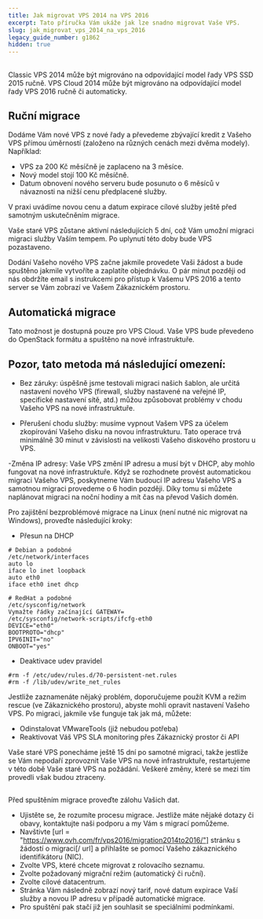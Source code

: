 ```yaml
---
title: Jak migrovat VPS 2014 na VPS 2016
excerpt: Tato příručka Vám ukáže jak lze snadno migrovat Vaše VPS.
slug: jak_migrovat_vps_2014_na_vps_2016
legacy_guide_number: g1862
hidden: true
---
```



## 
Classic VPS 2014 může být migrováno na odpovídající model řady VPS SSD 2015 ručně.
VPS Cloud 2014 může být migrováno na odpovídající model řady VPS 2016 ručně či automaticky.


## Ruční migrace
Dodáme Vám nové VPS z nové řady a převedeme zbývající kredit z Vašeho VPS přímou úměrností (založeno na různých cenách mezi dvěma modely). Například:

- VPS za 200 Kč měsíčně je zaplaceno na 3 měsíce.
- Nový model stojí 100 Kč měsíčně.
- Datum obnovení nového serveru bude posunuto o 6 měsíců v návaznosti na nižší cenu předplacené služby.

V praxi uvádíme novou cenu a datum expirace cílové služby ještě před samotným uskutečněním migrace.

Vaše staré VPS zůstane aktivní následujících 5 dní, což Vám umožní migraci migraci služby Vaším tempem. Po uplynutí této doby bude VPS pozastaveno.

Dodání Vašeho nového VPS začne jakmile provedete Vaši žádost a bude spuštěno jakmile vytvoříte a zaplatíte objednávku. O pár minut později od nás obdržíte email s instrukcemi pro přístup k Vašemu VPS 2016 a tento server se Vám zobrazí ve Vašem Zákaznickém prostoru.


## Automatická migrace
Tato možnost je dostupná pouze pro VPS Cloud. Vaše VPS bude převedeno do OpenStack formátu a spuštěno na nové infrastruktuře.

## Pozor, tato metoda má následující omezení:

- Bez záruky: úspěšně jsme testovali migraci našich šablon, ale určitá nastavení nového VPS (firewall, služby nastavené na veřejné IP, specifické nastavení sítě, atd.) můžou způsobovat problémy v chodu Vašeho VPS na nové infrastruktuře.

- Přerušení chodu služby: musíme vypnout Vašem VPS za účelem zkopírování Vašeho disku na novou infrastrukturu. Tato  operace trvá minimálně 30 minut v závislosti na velikosti Vašeho diskového prostoru u VPS. 


-Změna IP adresy: Vaše VPS změní IP adresu a musí být v DHCP, aby mohlo fungovat na nové infrastruktuře.
Když se rozhodnete provést automatickou migraci Vašeho VPS, poskytneme Vám budoucí IP adresu Vašeho VPS a samotnou migraci provedeme o 6 hodin později. Díky tomu si můžete naplánovat migraci na noční hodiny a mít čas na převod Vašich domén.

Pro zajištění bezproblémové migrace na Linux (není nutné nic migrovat na Windows), proveďte následující kroky: 

- Přesun na DHCP

```
# Debian a podobné
/etc/network/interfaces
auto lo
iface lo inet loopback
auto eth0
iface eth0 inet dhcp
```



```
# RedHat a podobné
/etc/sysconfig/network
Vymažte řádky začínající GATEWAY=
/etc/sysconfig/network-scripts/ifcfg-eth0
DEVICE="eth0"
BOOTPROTO="dhcp"
IPV6INIT="no"
ONBOOT="yes"
```


- Deaktivace udev pravidel

```
#rm -f /etc/udev/rules.d/70-persistent-net.rules
#rm -f /lib/udev/write_net_rules
```



Jestliže zaznamenáte nějaký problém, doporučujeme použít KVM a režim rescue (ve Zákaznického prostoru), abyste mohli opravit nastavení Vašeho VPS.
Po migraci, jakmile vše funguje tak jak má, můžete:

- Odinstalovat VMwareTools (již nebudou potřeba)
- Reaktivovat Váš VPS SLA monitoring přes Zákaznický prostor či API


Vaše staré VPS ponecháme ještě 15 dní po samotné migraci, takže jestliže se Vám nepodaří zprovoznit Vaše VPS na nové infrastruktuře, restartujeme v této době Vaše staré VPS na požádání. Veškeré změny, které se mezi tím provedli však budou ztraceny.


## 
Před spuštěním migrace proveďte zálohu Vašich dat.

- Ujistěte se, že rozumíte procesu migrace. Jestliže máte nějaké dotazy či obavy, kontaktujte naši podporu a my Vám s migrací pomůžeme.
- Navštivte [url = "https://www.ovh.com/fr/vps2016/migration2014to2016/"] stránku s žádostí o migraci[/ url] a přihlašte se pomocí Vašeho zákaznického identifikátoru (NIC).
- Zvolte VPS, které chcete migrovat z rolovacího seznamu.
- Zvolte požadovaný migrační režim (automatický či ruční).
- Zvolte cílové datacentrum.
- Stránka Vám následně zobrazí nový tarif, nové datum expirace Vaší služby a novou IP adresu v případě automatické migrace.
- Pro spuštění pak stačí již jen souhlasit se speciálními podmínkami.



